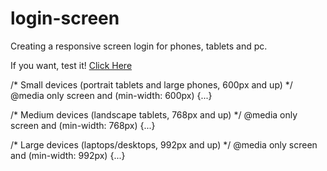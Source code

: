 # login-screen

Creating a responsive screen login for phones, tablets and pc.

If you want, test it! [Click Here](https://as-gaspar.github.io/login-screen/)

/* Small devices (portrait tablets and large phones, 600px and up) */
@media only screen and (min-width: 600px) {...}

/* Medium devices (landscape tablets, 768px and up) */
@media only screen and (min-width: 768px) {...}

/* Large devices (laptops/desktops, 992px and up) */
@media only screen and (min-width: 992px) {...}

